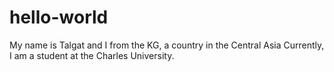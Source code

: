 # hello-world
My name is Talgat and I from the KG, a country in the Central Asia
Currently, I am a student at the Charles University.
